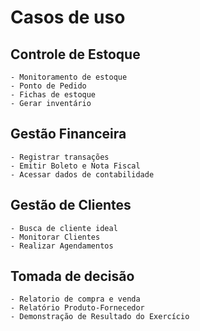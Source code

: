 # Casos de uso
## Controle de Estoque
	- Monitoramento de estoque
 	- Ponto de Pedido
  	- Fichas de estoque
   	- Gerar inventário 
    	
## Gestão Financeira
	- Registrar transações
	- Emitir Boleto e Nota Fiscal
	- Acessar dados de contabilidade
 
 ## Gestão de Clientes
	- Busca de cliente ideal
 	- Monitorar Clientes
  	- Realizar Agendamentos

  ## Tomada de decisão
  	- Relatorio de compra e venda
   	- Relatório Produto-Fornecedor
 	- Demonstração de Resultado do Exercício
